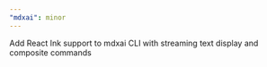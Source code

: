 ```yaml
---
"mdxai": minor
---
```


Add React Ink support to mdxai CLI with streaming text display and composite commands
